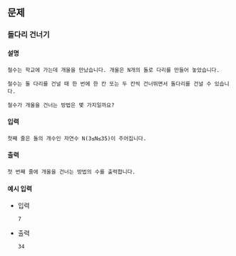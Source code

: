 ## 문제

###   돌다리 건너기

#### 설명
```
철수는 학교에 가는데 개울을 만났습니다. 개울은 N개의 돌로 다리를 만들어 놓았습니다.

철수는 돌 다리를 건널 때 한 번에 한 칸 또는 두 칸씩 건너뛰면서 돌다리를 건널 수 있습니다.

철수가 개울을 건너는 방법은 몇 가지일까요?
```

#### 입력
```
첫째 줄은 돌의 개수인 자연수 N(3≤N≤35)이 주어집니다.
```

#### 출력
```
첫 번째 줄에 개울을 건너는 방법의 수를 출력합니다.
```

#### 예시 입력
- 입력
    ```
  7
    ```
- 출력
    ```
  34
  ```
